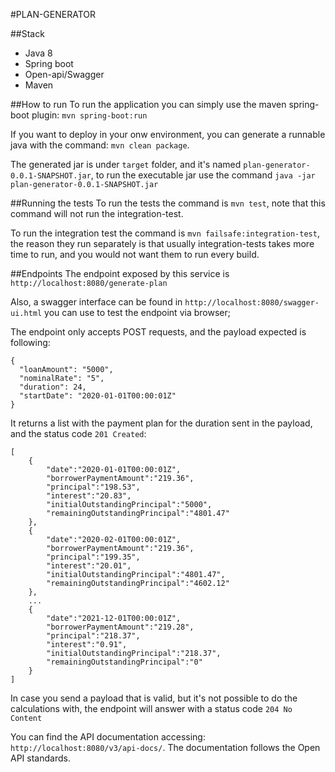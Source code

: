 #PLAN-GENERATOR

##Stack
* Java 8
* Spring boot
* Open-api/Swagger
* Maven

##How to run
To run the application you can simply use the maven spring-boot plugin: `mvn spring-boot:run`

If you want to deploy in your onw environment, you can generate a runnable java with the command: `mvn clean package`.

The generated jar is under `target` folder, and it's named `plan-generator-0.0.1-SNAPSHOT.jar`, to run the executable jar use the command `java -jar plan-generator-0.0.1-SNAPSHOT.jar`

##Running the tests
To run the tests the command is `mvn test`, note that this command will not run the integration-test.

To run the integration test the command is `mvn failsafe:integration-test`, the reason they run separately is that usually integration-tests takes more time to run, and you would not want them to run every build.

##Endpoints
The endpoint exposed by this service is `http://localhost:8080/generate-plan`

Also, a swagger interface can be found in `http://localhost:8080/swagger-ui.html` you can use to test the endpoint via browser;

The endpoint only accepts POST requests, and the payload expected is following:
```
{
  "loanAmount": "5000",
  "nominalRate": "5",
  "duration": 24,
  "startDate": "2020-01-01T00:00:01Z"
}
```

It returns a list with the payment plan for the duration sent in the payload, and the status code `201 Created`:
```
[
    {
        "date":"2020-01-01T00:00:01Z",
        "borrowerPaymentAmount":"219.36",
        "principal":"198.53",
        "interest":"20.83",
        "initialOutstandingPrincipal":"5000",
        "remainingOutstandingPrincipal":"4801.47"
    },
    {
        "date":"2020-02-01T00:00:01Z",
        "borrowerPaymentAmount":"219.36",
        "principal":"199.35",
        "interest":"20.01",
        "initialOutstandingPrincipal":"4801.47",
        "remainingOutstandingPrincipal":"4602.12"
    },
    ...
    {
        "date":"2021-12-01T00:00:01Z",
        "borrowerPaymentAmount":"219.28",
        "principal":"218.37",
        "interest":"0.91",
        "initialOutstandingPrincipal":"218.37",
        "remainingOutstandingPrincipal":"0"
    }
]
```

In case you send a payload that is valid, but it's not possible to do the calculations with, the endpoint will answer with a status code `204 No Content`

You can find the API documentation accessing: `http://localhost:8080/v3/api-docs/`. The documentation follows the Open API standards.